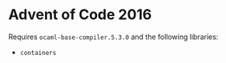 # Advent of Code 2016

Requires `ocaml-base-compiler.5.3.0` and the following libraries:

- `containers`
